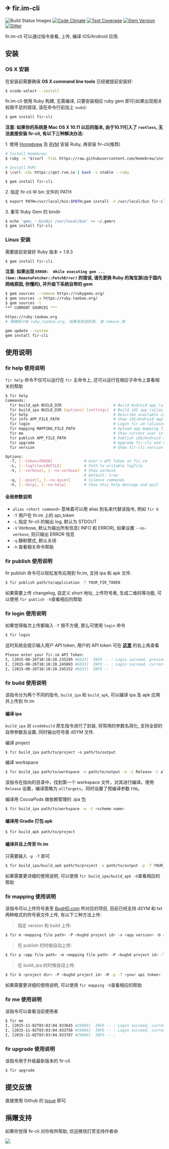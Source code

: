✈ fir.im-cli
---

![Build Status Images](https://travis-ci.org/FIRHQ/fir-cli.svg)
[![Code Climate](https://codeclimate.com/github/FIRHQ/fir-cli/badges/gpa.svg)](https://codeclimate.com/github/FIRHQ/fir-cli)
[![Test Coverage](https://codeclimate.com/github/FIRHQ/fir-cli/badges/coverage.svg)](https://codeclimate.com/github/FIRHQ/fir-cli/coverage)
[![Gem Version](https://badge.fury.io/rb/fir-cli.svg)](http://badge.fury.io/rb/fir-cli)
[![Gitter](https://badges.gitter.im/Join%20Chat.svg)](https://gitter.im/FIRHQ/fir-cli?utm_source=badge&utm_medium=badge&utm_campaign=pr-badge)

fir.im-cli 可以通过指令查看, 上传, 编译 iOS/Android 应用.

## 安装

### OS X 安装

在安装前需要确保 **OS X command line tools** 已经被提前安装好:

```sh
$ xcode-select --install
```

fir.im-cli 使用 Ruby 构建, 无需编译, 只要安装相应 ruby gem 即可(如果出现相关权限不足的错误, 请在命令行前加上 `sudo`):

```sh
$ gem install fir-cli
```

**注意: 如果你的系统是 Mac OS X 10.11 以后的版本, 由于10.11引入了 `rootless`, 无法直接安装 fir-cli, 有以下三种解决办法:**

1\. 使用 [Homebrew](http://brew.sh/) 及 [RVM](https://rvm.io/) 安装 Ruby, 再安装 fir-cli(推荐)

```sh
# Install Homebrew:
$ ruby -e "$(curl -fsSL https://raw.githubusercontent.com/Homebrew/install/master/install)"

# Install RVM:
$ \curl -sSL https://get.rvm.io | bash -s stable --ruby

$ gem install fir-cli
```

2\. 指定 fir-cli 中 bin 文件的 PATH

```sh
$ export PATH=/usr/local/bin:$PATH;gem install -n /usr/local/bin fir-cli
```

3\. 重写 Ruby Gem 的 bindir

```sh
$ echo 'gem: --bindir /usr/local/bin' >> ~/.gemrc
$ gem install fir-cli
```

### Linux 安装

需要提前安装好 Ruby 版本 > 1.9.3

```sh
$ gem install fir-cli
```

**注意: 如果出现 `ERROR:  While executing gem ... (Gem::RemoteFetcher::FetchError)` 的错误, 请先更换 Ruby 的淘宝源(由于国内网络原因, 你懂的), 并升级下系统自带的 gem**

```sh
$ gem sources --remove https://rubygems.org/
$ gem sources -a https://ruby.taobao.org/
$ gem sources -l
*** CURRENT SOURCES ***

https://ruby.taobao.org
# 请确保只有 ruby.taobao.org, 如果有其他的源, 请 remove 掉

gem update --system
gem install fir-cli
```

## 使用说明

### fir help 使用说明

`fir help` 命令不仅可以运行在 `fir` 主命令上, 还可以运行在相应子命令上查看相关的帮助

```sh
$ fir help
Commands:
  fir build_apk BUILD_DIR                       # Build Android app (alias: `ba`).
  fir build_ipa BUILD_DIR [options] [settings]  # Build iOS app (alias: `bi`).
  fir help                                      # Describe available commands or one specific command (aliases: `h`).
  fir info APP_FILE_PATH                        # Show iOS/Android app info, support ipa/apk file (aliases: `i`).
  fir login                                     # Login fir.im (aliases: `l`).
  fir mapping MAPPING_FILE_PATH                 # Upload app mapping file to BugHD.com (aliases: `m`).
  fir me                                        # Show current user info if user is logined.
  fir publish APP_FILE_PATH                     # Publish iOS/Android app to fir.im, support ipa/apk file (aliases: `...
  fir upgrade                                   # Upgrade fir-cli and quit (aliases: `u`).
  fir version                                   # Show fir-cli version number and quit (aliases: `v`).

Options:
  -T, [--token=TOKEN]              # User's API Token at fir.im
  -L, [--logfile=LOGFILE]          # Path to writable logfile
  -V, [--verbose], [--no-verbose]  # Show verbose
                                   # Default: true
  -q, [--quiet], [--no-quiet]      # Silence commands
  -h, [--help], [--no-help]        # Show this help message and quit
```
#### 全局参数说明

- `alias <short command>` 意味着可以用 alias 别名来代替该指令, 例如 `fir b`
- `-T` 用户在 fir.im 上的 api_token
- `-L` 指定 fir-cli 的输出 log, 默认为 STDOUT
- `-V` Verbose, 默认为输出所有信息( INFO 和 ERROR), 如果设置 `--no-verbose`, 则只输出 ERROR 信息
- `-q` 静默模式, 默认关闭
- `-h` 查看相关命令帮助

### fir publish 使用说明

fir publish 命令可以轻松发布应用到 fir.im, 支持 ipa 和 apk 文件.

```sh
$ fir publish path/to/application -T YOUR_FIR_TOKEN
```

如果需要上传 changelog, 自定义 short 地址, 上传符号表, 生成二维码等功能, 可以使用 `fir publish -h`查看相应的帮助

### fir login 使用说明

如果觉得每次上传都输入 `-T` 很不方便, 那么可使用 `login` 命令

```sh
$ fir login
```

这时系统会提示输入用户 API token, 用户的 API token 可在 **[这里](http://fir.im/apps/apitoken)** 的右上角查看

```sh
Please enter your fir.im API Token:
I, [2015-08-26T10:10:28.235295 #6833]  INFO -- : Login succeed, previous user's email: xxx@xxx.com
I, [2015-08-26T10:10:28.245083 #6833]  INFO -- : Login succeed, current  user's email: xxx@xxx.com
I, [2015-08-26T10:10:28.245152 #6833]  INFO -- :
```

### fir build 使用说明

该指令分为两个不同的指令, `build_ipa` 和 `build_apk`, 可以编译 ipa 及 apk 应用并上传到 fir.im

#### 编译 ipa

`build_ipa` 对 `xcodebuild` 原生指令进行了封装, 将常用的参数名简化, 支持全部的自带参数及设置, 同时输出符号表 dSYM 文件.

编译 project

```
$ fir build_ipa path/to/project -o path/to/output
```

编译 workspace

```sh
$ fir build_ipa path/to/workspace -o path/to/output -w -C Release -t allTargets GCC_PREPROCESSOR_DEFINITIONS="FOO=bar"
```

该指令在指向的目录中，找到第一个 workspace 文件，对其进行编译。使用 `Release` 设置，编译策略为 `allTargets`，同时设置了预编译参数 `FOO`。

编译用 CocoaPods 做依赖管理的 .ipa 包

```sh
$ fir build_ipa path/to/workspace -w -S <scheme name>
```

#### 编译用 Gradle 打包 apk

```sh
$ fir build_apk path/to/project
```

#### 编译并且上传至 fir.im

只需要输入 `-p -T` 即可

```sh
$ fir build_ipa/build_apk path/to/project -o path/to/output -p -T YOUR_FIR_TOKEN -c YOUR_CHANGELOG
```

如果需要更详细的使用说明, 可以使用 `fir build_ipa/build_apk -h`查看相应的帮助

### fir mapping 使用说明

该指令可以上传符号表至 [BugHD.com](http://bughd.com) 所对应的项目, 目前已经支持 dSYM 和 txt 两种格式的符号表文件上传, 有以下三种方法上传:

> 指定 version 和 build 上传:

```sh
$ fir m <mapping file path> -P <bughd project id> -v <app version> -b <app build> -T <your api token>
```

> 在 publish 的时候自动上传:

```sh
$ fir p <app file path> -m <mapping file path> -P <bughd project id> -T <your api token>
```
> 在 build_ipa 的时候自动上传:

```sh
$ fir b <project dir> -P <bughd project id> -M -p -T <your api token>
```

如果需要更详细的使用说明, 可以使用 `fir mapping -h`查看相应的帮助

### fir me 使用说明

该指令可以查看当前使用者

```sh
$ fir me
I, [2015-11-02T03:03:04.933645 #29886]  INFO -- : Login succeed, current user's email: xxxx
I, [2015-11-02T03:03:04.933756 #29886]  INFO -- : Login succeed, current user's name:  xxxx
I, [2015-11-02T03:03:04.933787 #29886]  INFO -- :
```

### fir upgrade 使用说明

该指令用于升级最新版本的 fir-cli

```sh
$ fir upgrade
```

## 提交反馈

直接使用 Github 的 [Issue](https://github.com/FIRHQ/fir-cli/issues) 即可.

## 捐赠支持

如果你觉得 fir-cli 对你有所帮助, 欢迎微信打赏支持作者:smile:

![](http://7rf35s.com1.z0.glb.clouddn.com/coffee.png)

